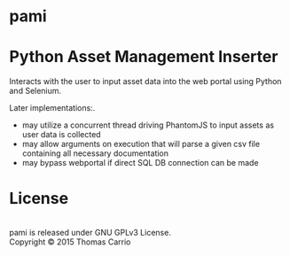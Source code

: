# pami
<h1>Python Asset Management Inserter</h1>
Interacts with the user to input asset data into the web portal using Python and Selenium.

Later implementations:.
  - may utilize a concurrent thread driving PhantomJS to input assets as user data is collected
  - may allow arguments on execution that will parse a given csv file containing all necessary documentation
  - may bypass webportal if direct SQL DB connection can be made

<h1>License</h1>
<br>
pami is released under GNU GPLv3 License.
<br>
Copyright © 2015 Thomas Carrio
